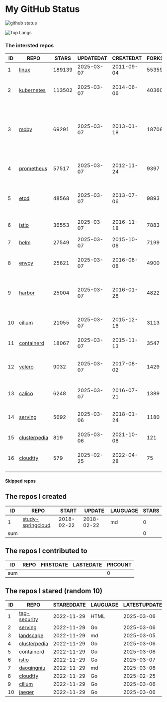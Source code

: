 # My GitHub Status

<img src="https://github-readme-stats-1.yihong0618.vercel.app/api?username=daoqingniu&show_icons=true&&&hide_title=true&count_private=true" alt="github status" />

![Top Langs](https://github-readme-stats-1.yihong0618.vercel.app/api/top-langs/?username=daoqingniu&layout=compact)

<!--START_SECTION:github_repos-->
### The intersted repos
| ID |                              REPO                               | STARS  | UPDATEDAT  | CREATEDAT  | FORKSCOUNT |                                                DESCRIPTIONS                                                |
|----|-----------------------------------------------------------------|--------|------------|------------|------------|------------------------------------------------------------------------------------------------------------|
|  1 | [linux](https://github.com/torvalds/linux)                      | 189139 | 2025-03-07 | 2011-09-04 |      55359 | Linux kernel source tree                                                                                   |
|  2 | [kubernetes](https://github.com/kubernetes/kubernetes)          | 113502 | 2025-03-07 | 2014-06-06 |      40360 | Production-Grade Container Scheduling and Management                                                       |
|  3 | [moby](https://github.com/moby/moby)                            |  69291 | 2025-03-07 | 2013-01-18 |      18708 | The Moby Project - a collaborative project for the container ecosystem to assemble container-based systems |
|  4 | [prometheus](https://github.com/prometheus/prometheus)          |  57517 | 2025-03-07 | 2012-11-24 |       9397 | The Prometheus monitoring system and time series database.                                                 |
|  5 | [etcd](https://github.com/etcd-io/etcd)                         |  48568 | 2025-03-07 | 2013-07-06 |       9893 | Distributed reliable key-value store for the most critical data of a distributed system                    |
|  6 | [istio](https://github.com/istio/istio)                         |  36553 | 2025-03-07 | 2016-11-18 |       7883 | Connect, secure, control, and observe services.                                                            |
|  7 | [helm](https://github.com/helm/helm)                            |  27549 | 2025-03-07 | 2015-10-06 |       7199 | The Kubernetes Package Manager                                                                             |
|  8 | [envoy](https://github.com/envoyproxy/envoy)                    |  25621 | 2025-03-07 | 2016-08-08 |       4900 | Cloud-native high-performance edge/middle/service proxy                                                    |
|  9 | [harbor](https://github.com/goharbor/harbor)                    |  25004 | 2025-03-07 | 2016-01-28 |       4822 | An open source trusted cloud native registry project that stores, signs, and scans content.                |
| 10 | [cilium](https://github.com/cilium/cilium)                      |  21055 | 2025-03-07 | 2015-12-16 |       3113 | eBPF-based Networking, Security, and Observability                                                         |
| 11 | [containerd](https://github.com/containerd/containerd)          |  18067 | 2025-03-07 | 2015-11-13 |       3547 | An open and reliable container runtime                                                                     |
| 12 | [velero](https://github.com/vmware-tanzu/velero)                |   9032 | 2025-03-07 | 2017-08-02 |       1429 | Backup and migrate Kubernetes applications and their persistent volumes                                    |
| 13 | [calico](https://github.com/projectcalico/calico)               |   6248 | 2025-03-07 | 2016-07-21 |       1389 | Cloud native networking and network security                                                               |
| 14 | [serving](https://github.com/knative/serving)                   |   5692 | 2025-03-06 | 2018-01-24 |       1180 | Kubernetes-based, scale-to-zero, request-driven compute                                                    |
| 15 | [clusterpedia](https://github.com/clusterpedia-io/clusterpedia) |    819 | 2025-03-06 | 2021-10-08 |        121 | The Encyclopedia of Kubernetes clusters                                                                    |
| 16 | [cloudtty](https://github.com/cloudtty/cloudtty)                |    579 | 2025-02-25 | 2022-04-28 |         75 | A Friendly Kubernetes CloudShell (Web Terminal) !                                                          |



#### Skipped repos
<!--END_SECTION:github_repos-->

<!--START_SECTION:my_github-->
## The repos I created
| ID  |                                 REPO                                 |   START    |   UPDATE   | LAUGUAGE | STARS |
|-----|----------------------------------------------------------------------|------------|------------|----------|-------|
|   1 | [study-springcloud](https://github.com/daoqingniu/study-springcloud) | 2018-02-22 | 2018-02-22 | md       |     0 |
| sum |                                                                      |            |            |          |     0 |

## The repos I contributed to
| ID  | REPO | FIRSTDATE | LASTEDATE | PRCOUNT |
|-----|------|-----------|-----------|---------|
| sum |      |           |           |       0 |

## The repos I stared (random 10)
| ID |                              REPO                               | STAREDDATE | LAUGUAGE | LATESTUPDATE |
|----|-----------------------------------------------------------------|------------|----------|--------------|
|  1 | [tag-security](https://github.com/cncf/tag-security)            | 2022-11-29 | HTML     | 2025-03-06   |
|  2 | [serving](https://github.com/knative/serving)                   | 2022-11-29 | Go       | 2025-03-06   |
|  3 | [landscape](https://github.com/cncf/landscape)                  | 2022-11-29 | md       | 2025-03-05   |
|  4 | [clusterpedia](https://github.com/clusterpedia-io/clusterpedia) | 2022-11-29 | Go       | 2025-03-06   |
|  5 | [containerd](https://github.com/containerd/containerd)          | 2022-11-29 | Go       | 2025-03-06   |
|  6 | [istio](https://github.com/istio/istio)                         | 2022-11-29 | Go       | 2025-03-07   |
|  7 | [daoqingniu](https://github.com/daoqingniu/daoqingniu)          | 2022-11-29 | md       | 2025-03-06   |
|  8 | [cloudtty](https://github.com/cloudtty/cloudtty)                | 2022-11-29 | Go       | 2025-02-25   |
|  9 | [cilium](https://github.com/cilium/cilium)                      | 2022-11-29 | Go       | 2025-03-06   |
| 10 | [jaeger](https://github.com/jaegertracing/jaeger)               | 2022-11-29 | Go       | 2025-03-06   |

<!--END_SECTION:my_github-->
